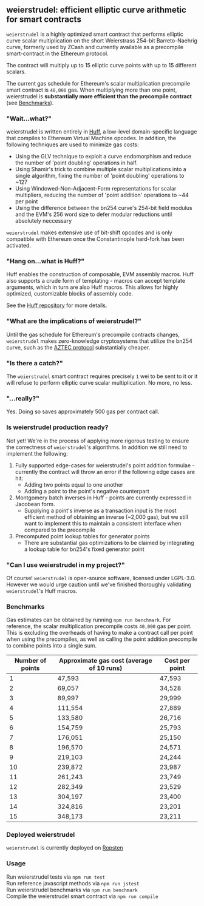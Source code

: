 ## **weierstrudel**: efficient elliptic curve arithmetic for smart contracts  

`weierstrudel` is a highly optimized smart contract that performs elliptic curve scalar multiplication on the short Weierstrass 254-bit Barreto-Naehrig curve, formerly used by ZCash and currently available as a precompile smart-contract in the Ethereum protocol.  

The contract will multiply up to 15 elliptic curve points with up to 15 different scalars.  

The current gas schedule for Ethereum's scalar multiplication precompile smart contract is `40,000` gas. When multiplying more than one point, weierstrudel is **substantially more efficient than the precompile contract** (see [Benchmarks](#benchmarks)).

### **"Wait...what?"**  

weierstrudel is written entirely in [Huff](https://github.com/AztecProtocol/huff), a low-level domain-specific language that compiles to Ethereum Virtual Machine opcodes. In addition, the following techniques are used to minimize gas costs:  

* Using the GLV technique to exploit a curve endomorphism and reduce the number of 'point doubling' operations in half.  
* Using Shamir's trick to combine multiple scalar multiplications into a single algorithm, fixing the number of 'point doubling' operations to ~127  
* Using Windowed-Non-Adjacent-Form representations for scalar multipliers, reducing the number of 'point addition' operations to ~44 per point  
* Using the difference between the bn254 curve's 254-bit field modulus and the EVM's 256 word size to defer modular reductions until absolutely neccessary  

`weierstrudel` makes extensive use of bit-shift opcodes and is only compatible with Ethereum once the Constantinople hard-fork has been activated.  

### **"Hang on...what is Huff?"**

Huff enables the construction of composable, EVM assembly macros. Huff also supports a crude form of templating - macros can accept template arguments, which in turn are also Huff macros. This allows for highly optimized, customizable blocks of assembly code.  

See the [Huff repository](https://github.com/AztecProtocol/huff) for more details.

### **"What are the implications of weierstrudel?"**

Until the gas schedule for Ethereum's precompile contracts changes, `weierstrudel` makes zero-knowledge cryptosystems that utilize the bn254 curve, such as the [AZTEC protocol](https://github.com/AztecProtocol/AZTEC/) substantially cheaper.

### **"Is there a catch?"**  

The `weierstrudel` smart contract requires precisely `1` wei to be sent to it or it will refuse to perform elliptic curve scalar multiplication. No more, no less.  

### **"...really?"**  

Yes. Doing so saves approximately 500 gas per contract call.

### **Is weierstrudel production ready?**

Not yet! We're in the process of applying more rigorous testing to ensure the correctness of `weierstrudel`'s algorithms. In addition we still need to implement the following:  

1. Fully supported edge-cases for weierstrudel's point addition formulae - currently the contract will throw an error if the following edge cases are hit:
    * Adding two points equal to one another
    * Adding a point to the point's negative counterpart
2. Montgomery batch inverses in Huff - points are currently expressed in Jacobean form.
    * Supplying a point's inverse as a transaction input is the most efficient method of obtaining an inverse (~2,000 gas), but we still want to implement this to maintain a consistent interface when compared to the precompile
3. Precomputed point lookup tables for generator points
    * There are substantial gas optimizations to be claimed by integrating a lookup table for bn254's fixed generator point

### **"Can I use weierstrudel in my project?"**  

Of course! `weierstrudel` is open-source software, licensed under LGPL-3.0. However we would urge caution until we've finished thoroughly validating `weierstrudel`'s Huff macros.

### **Benchmarks**

Gas estimates can be obtained by running `npm run benchmark`. For reference, the scalar multiplication precompile costs `40,000` gas per point. This is excluding the overheads of having to make a contract call per point when using the precompiles, as well as calling the point addition precompile to combine points into a single sum.

Number of points | Approximate gas cost (average of 10 runs) | Cost per point
--- | --- | ---
1 | 47,593 | 47,593
2 | 69,057 | 34,528
3 | 89,997 | 29,999
4 | 111,554 | 27,889
5 | 133,580 | 26,716
6 | 154,759 | 25,793
7 | 176,051 | 25,150
8 | 196,570 | 24,571
9 | 219,103 | 24,244
10 | 239,872 | 23,987
11 | 261,243 | 23,749
12 | 282,349 | 23,529
13 | 304,197 | 23,400
14 | 324,816 | 23,201
15 | 348,173 | 23,211

### **Deployed weierstrudel**

`weierstrudel` is currently deployed on [Ropsten](https://ropsten.etherscan.io/address/0xd68131a43ca870ce0a27f5ace6c696dd6c442683#code)

### **Usage**

Run weierstrudel tests via `npm run test`  
Run reference javascript methods via `npm run jstest`  
Run weierstrudel benchmarks via `npm run benchmark`  
Compile the weierstrudel smart contract via `npm run compile`
